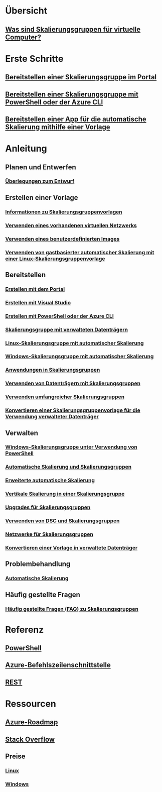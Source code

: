 # Übersicht
## [Was sind Skalierungsgruppen für virtuelle Computer?](virtual-machine-scale-sets-overview.md)

# Erste Schritte
## [Bereitstellen einer Skalierungsgruppe im Portal](virtual-machine-scale-sets-portal-create.md)
## [Bereitstellen einer Skalierungsgruppe mit PowerShell oder der Azure CLI](virtual-machine-scale-sets-create.md)
## [Bereitstellen einer App für die automatische Skalierung mithilfe einer Vorlage](virtual-machine-scale-sets-deploy-scaling-app-template.md)

# Anleitung
## Planen und Entwerfen
### [Überlegungen zum Entwurf](virtual-machine-scale-sets-design-overview.md)

## Erstellen einer Vorlage
### [Informationen zu Skalierungsgruppenvorlagen](virtual-machine-scale-sets-mvss-start.md)
### [Verwenden eines vorhandenen virtuellen Netzwerks](virtual-machine-scale-sets-mvss-existing-vnet.md)
### [Verwenden eines benutzerdefinierten Images](virtual-machine-scale-sets-mvss-custom-image.md)
### [Verwenden von gastbasierter automatischer Skalierung mit einer Linux-Skalierungsgruppenvorlage](virtual-machine-scale-sets-mvss-guest-based-autoscale-linux.md)

## Bereitstellen
### [Erstellen mit dem Portal](virtual-machine-scale-sets-portal-create.md)
### [Erstellen mit Visual Studio](virtual-machine-scale-sets-vs-create.md)
### [Erstellen mit PowerShell oder der Azure CLI](virtual-machine-scale-sets-create.md)
### [Skalierungsgruppe mit verwalteten Datenträgern](virtual-machine-scale-sets-managed-disks.md)
### [Linux-Skalierungsgruppe mit automatischer Skalierung](virtual-machine-scale-sets-linux-autoscale.md)
### [Windows-Skalierungsgruppe mit automatischer Skalierung](virtual-machine-scale-sets-windows-autoscale.md)
### [Anwendungen in Skalierungsgruppen](virtual-machine-scale-sets-deploy-app.md)
### [Verwenden von Datenträgern mit Skalierungsgruppen](virtual-machine-scale-sets-attached-disks.md)
### [Verwenden umfangreicher Skalierungsgruppen](virtual-machine-scale-sets-placement-groups.md)
### [Konvertieren einer Skalierungsgruppenvorlage für die Verwendung verwalteter Datenträger](virtual-machine-scale-sets-convert-template-to-md.md)



## Verwalten
### [Windows-Skalierungsgruppe unter Verwendung von PowerShell](virtual-machine-scale-sets-windows-manage.md)
### [Automatische Skalierung und Skalierungsgruppen](virtual-machine-scale-sets-autoscale-overview.md)
### [Erweiterte automatische Skalierung](../monitoring-and-diagnostics/insights-advanced-autoscale-virtual-machine-scale-sets.md)
### [Vertikale Skalierung in einer Skalierungsgruppe](virtual-machine-scale-sets-vertical-scale-reprovision.md)
### [Upgrades für Skalierungsgruppen](virtual-machine-scale-sets-upgrade-scale-set.md)
### [Verwenden von DSC und Skalierungsgruppen](virtual-machine-scale-sets-dsc.md)
### [Netzwerke für Skalierungsgruppen](virtual-machine-scale-sets-networking.md)
### [Konvertieren einer Vorlage in verwaltete Datenträger](virtual-machine-scale-sets-convert-template-to-md.md)

## Problembehandlung
### [Automatische Skalierung](virtual-machine-scale-sets-troubleshoot.md)

## Häufig gestellte Fragen
### [Häufig gestellte Fragen (FAQ) zu Skalierungsgruppen](virtual-machine-scale-sets-faq.md)

# Referenz
## [PowerShell](/powershell/azure/overview)
## [Azure-Befehlszeilenschnittstelle](../virtual-machines/azure-cli-arm-commands.md)
## [REST](/rest/api/virtualmachinescalesets/)

# Ressourcen
## [Azure-Roadmap](https://azure.microsoft.com/roadmap/?category=compute)
## [Stack Overflow](http://stackoverflow.com/questions/tagged/azure-vm-scale-set)
## Preise 
### [Linux](https://azure.microsoft.com/pricing/details/virtual-machine-scale-sets/linux/)
### [Windows](https://azure.microsoft.com/pricing/details/virtual-machine-scale-sets/windows/)
